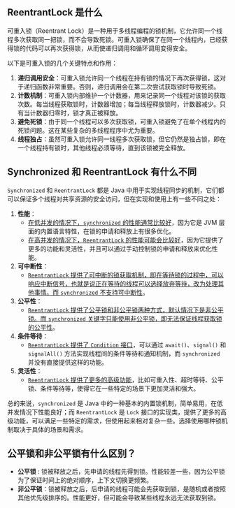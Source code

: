 ## ReentrantLock 是什么

可重入锁（Reentrant Lock）是一种用于多线程编程的锁机制，它允许同一个线程多次获取同一把锁，而不会导致死锁。可重入锁确保了在同一个线程内，已经获得锁的代码可以再次获得锁，从而使递归调用和循环调用变得安全。

以下是可重入锁的几个关键特点和作用：

1.  **递归调用安全**：可重入锁允许同一个线程在持有锁的情况下再次获得锁，这对于递归函数非常重要。否则，递归调用会在第二次尝试获取锁时导致死锁。
2.  **计数机制**：可重入锁内部维护一个计数器，用来记录同一个线程对该锁的获取次数。每当线程获取锁时，计数器增加；每当线程释放锁时，计数器减少。只有当计数器归零时，锁才真正被释放。
3.  **避免死锁**：由于同一个线程可以多次获取锁，可重入锁避免了在单个线程内的死锁问题。这在某些复杂的多线程程序中尤为重要。
4.  **线程独占**：虽然可重入锁允许同一线程多次获取锁，但它仍然是独占锁，即在一个线程持有锁时，其他线程必须等待，直到该锁被完全释放。



## Synchronized 和 ReentrantLock 有什么不同

`Synchronized` 和 `ReentrantLock` 都是 Java 中用于实现线程同步的机制，它们都可以保证多个线程对共享资源的安全访问，但在实现和使用上有一些不同之处：

1.  **性能**：
    -   <u>在低并发的情况下，`synchronized` 的性能通常比较好</u>，因为它是 JVM 层面的内置语言特性，在锁的申请和释放上有很多优化。
    -   <u>在高并发的情况下，`ReentrantLock` 的性能可能会比较好</u>，因为它提供了更多的功能和灵活性，并且可以通过手动控制锁的申请和释放来优化性能。
2.  **可中断性**：
    -   <u>`ReentrantLock` 提供了可中断的锁获取机制，即在等待锁的过程中，可以响应中断信号，也就是说正在等待的线程可以选择放弃等待，改为处理其他事情。而 `synchronized` 不支持可中断性</u>。
3.  **公平性**：
    -   <u>`ReentrantLock` 提供了公平锁和非公平锁两种方式，默认情况下是非公平锁。而 `synchronized` 关键字只能使用非公平锁，即无法保证线程获取锁的公平性</u>。
4.  **条件等待**：
    -   <u>`ReentrantLock` 提供了 `Condition` 接口</u>，可以通过 `await()`、`signal()` 和 `signalAll()` 方法实现线程间的条件等待和通知机制，而 `synchronized` 并没有直接提供这样的功能。
5.  **灵活性**：
    -   <u>`ReentrantLock` 提供了更多的高级功能</u>，比如可重入性、超时等待、公平锁、条件等待等，使得它在一些特定的场景下更加灵活和强大。

总的来说，`synchronized` 是 Java 中的一种基本的内置锁机制，简单易用，在低并发情况下性能良好；而 `ReentrantLock` 是 `Lock` 接口的实现类，提供了更多的高级功能，可以满足一些特定的需求，但使用起来相对复杂一些。选择使用哪种锁机制取决于具体的场景和需求。



## 公平锁和非公平锁有什么区别？

-   **公平锁** : 锁被释放之后，先申请的线程先得到锁。性能较差一些，因为公平锁为了保证时间上的绝对顺序，上下文切换更频繁。
-   **非公平锁**：锁被释放之后，后申请的线程可能会先获取到锁，是随机或者按照其他优先级排序的。性能更好，但可能会导致某些线程永远无法获取到锁。